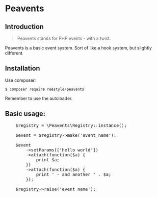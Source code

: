 # Peavents

## Introduction
<blockquote>
Peavents stands for PHP events - with a twist.
</blockquote>

Peavents is a basic event system. Sort of like a hook system, but slightly different.

## Installation
Use composer:

`$ composer require reestyle/peavents`

Remember to use the autoloader.

## Basic usage:
<pre>
    $registry = \Peavents\Registry::instance();
    
    $event = $registry->make('event_name');
    
    $event
        ->setParams(['hello world'])
        ->attach(function($a) {
            print $a;
        })
        ->attach(function($a) {
            print ' - and another ' . $a;
        });
        
    $registry->raise('event_name');
</pre>